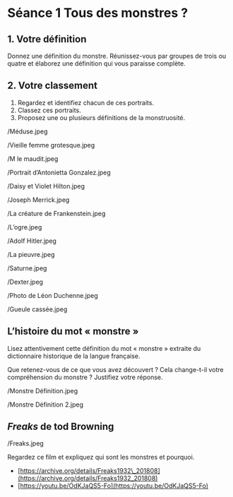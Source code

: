 # Séance 1 Tous des monstres ?

## 1. Votre définition

Donnez une définition du monstre.
Réunissez-vous par groupes de trois ou quatre et élaborez une définition qui vous paraisse complète.

## 2. Votre classement

1. Regardez et identifiez chacun de ces portraits.
2. Classez ces portraits.
3. Proposez une ou plusieurs définitions de la monstruosité.

/Méduse.jpeg

/Vieille femme grotesque.jpeg

/M le maudit.jpeg

/Portrait d’Antonietta Gonzalez.jpeg

/Daisy et Violet Hilton.jpeg

/Joseph Merrick.jpeg

/La créature de Frankenstein.jpeg

/L’ogre.jpeg

/Adolf Hitler.jpeg

/La pieuvre.jpeg

/Saturne.jpeg

/Dexter.jpeg

/Photo de Léon Duchenne.jpeg

/Gueule cassée.jpeg

## L’histoire du mot « monstre »

Lisez attentivement cette définition du mot « monstre » extraite du dictionnaire historique de la langue française.

Que retenez-vous de ce que vous avez découvert ? Cela change-t-il votre compréhension du monstre ? Justifiez votre réponse.

/Monstre Définition.jpeg

/Monstre Définition 2.jpeg

## _Freaks_ de tod Browning

/Freaks.jpeg

Regardez ce film et expliquez qui sont les monstres et pourquoi.
- [https://archive.org/details/Freaks1932\_201808](https://archive.org/details/Freaks1932_201808)
- [https://youtu.be/OdKJaQS5-Fo](https://youtu.be/OdKJaQS5-Fo)



